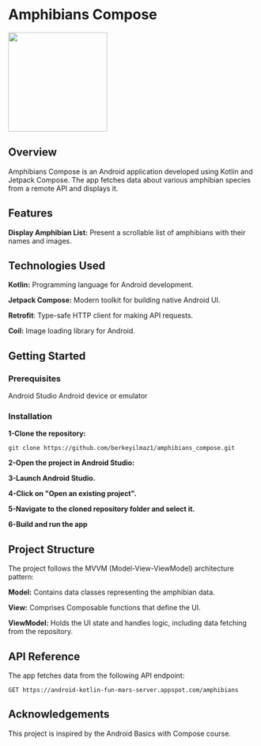 # Amphibians Compose

<img src="https://github.com/user-attachments/assets/e9be9ade-6999-4856-b48b-77e232040087" width="200">


## Overview
Amphibians Compose is an Android application developed using Kotlin and Jetpack Compose. 
The app fetches data about various amphibian species from a remote API and displays it.

## Features

**Display Amphibian List:** Present a scrollable list of amphibians with their names and images.

## Technologies Used
**Kotlin:** Programming language for Android development.

**Jetpack Compose:** Modern toolkit for building native Android UI.

**Retrofit**: Type-safe HTTP client for making API requests.

**Coil:** Image loading library for Android.

## Getting Started

### Prerequisites
Android Studio 
Android device or emulator 

### Installation

**1-Clone the repository:**
 ```
git clone https://github.com/berkeyilmaz1/amphibians_compose.git
```
**2-Open the project in Android Studio:**

**3-Launch Android Studio.**

**4-Click on "Open an existing project".**

**5-Navigate to the cloned repository folder and select it.**

**6-Build and run the app**


## Project Structure
The project follows the MVVM (Model-View-ViewModel) architecture pattern:

**Model:** Contains data classes representing the amphibian data.

**View:** Comprises Composable functions that define the UI.

**ViewModel:** Holds the UI state and handles logic, including data fetching from the repository.

## API Reference
The app fetches data from the following API endpoint:
```
GET https://android-kotlin-fun-mars-server.appspot.com/amphibians
```
## Acknowledgements

This project is inspired by the Android Basics with Compose course.
